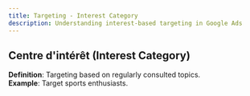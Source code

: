 ```yaml
---
title: Targeting - Interest Category
description: Understanding interest-based targeting in Google Ads
---
```


## Centre d'intérêt (Interest Category)
**Definition**: Targeting based on regularly consulted topics.  
**Example**: Target sports enthusiasts.